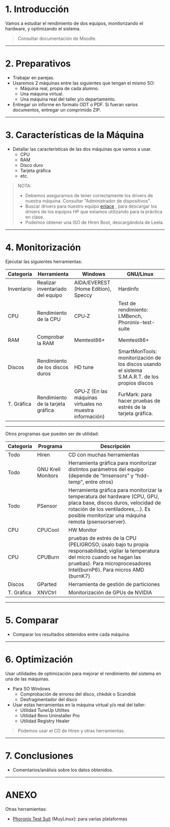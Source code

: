 

# 1. Introducción

Vamos a estudiar el rendimiento de dos equipos, monitorizando el hardware,
y optimizando el sistema.

> Consultar documentación de Moodle.

---

# 2. Preparativos

* Trabajar en parejas.
* Usaremos 2 máquinas entre las siguientes que tengan el mismo SO:
    * Máquina real, propia de cada alumno.
    * Una máquina virtual.
    * Una máquina real del taller y/o departamento.
* Entregar un informe en formato ODT o PDF. Si fueran varios documentos,
entregar un comprimido ZIP.

---

# 3. Características de la Máquina

* Detallar las características de las dos máquinas que vamos a usar.
    * CPU
    * RAM
    * Disco duro
    * Tarjeta gráfica
    * etc.

> NOTA:
> * Debemos asegurarnos de tener correctamente los drivers de nuestra máquina. Consultar "Administrador de dispositivos".
> * Buscar drivers para nuestro equipo [enlace](https://support.hp.com/es-es/product/hp-compaq-dx6100-microtower-pc/402168/drivers)
, para descargar los drivers de los equipos HP que estamos utilizando para la práctica en clase.
> * Podemos obtener una ISO de Hiren Boot, descargándola de Leela.

---

# 4. Monitorización

Ejecutar las siguientes herramientas:

| Categoría | Herramienta | Windows | GNU/Linux |
| --------- | ----------- | ------- | --------- |
| Inventario | Realizar inventariado del equipo | AIDA/EVEREST (Home Edition), Speccy | Hardinfo |
| CPU | Rendimiento de la CPU | CPU‐Z | Test de rendimiento: LMBench, Phoronix-test-suite |
| RAM | Comprobar la RAM | Memtest86+ | Memtest86+ |
| Discos | Rendimiento de los discos duros | HD tune | SmartMonTools: monitorización de los discos usando el sistema S.M.A.R.T. de los propios discos |
| T. Gráfica | Rendimiento de la tarjeta gráfica | GPU‐Z (En las máquinas virtuales no muestra información) | FurMark: para hacer pruebas de estrés de la tarjeta gráfica.|

---

Otros programas que pueden ser de utilidad:

| Categoría | Programa | Descripción |
| --------- | -------- | ----------- |
| Todo      | Hiren | CD con muchas herramientas |
| Todo      | GNU Krell Monitors | Herramienta gráfica para monitorizar distintos parámetros del equipo (depende de “lmsensors” y “hdd-temp”, entre otros) |
| Todo | PSensor | Herramienta gráfica para monitorizar la temperatura del hardware (CPU, GPU, placa base, discos duros, velocidad de rotación de los ventiladores,…). Es posible monitorizar una máquina remota (psensorserver). |
| CPU | CPUCool | HW Monitor |
| CPU | CPUBurn | pruebas de estrés de la CPU (PELIGROSO; úsalo bajo tu propia responsabilidad; vigilar la temperatura del micro cuando se hagan las pruebas). Para microprocesadores Intel(burnP6). Para micros AMD (burnK7) |
| Discos | GParted | Herramienta de gestión de particiones |
| T. Gráfica | XNVCtrl | Monitorización de GPUs de NVIDIA |

---

# 5. Comparar

* Comparar los resultados obtenidos entre cada máquina.

---

# 6. Optimización

Usar utilidades de optimización para mejorar el rendimiento del sistema en una de las máquinas.
* Para SO Windows
    * Comprobación de errores del disco, chkdsk o Scandisk
    * Desfragmentador del disco
* Usar estas herramientas en la máquina virtual y/o real del taller:
    * Utilidad TuneUp Utilites
    * Utilidad Revo Uninstaller Pro
    * Utilidad Registry Healer

> Podemos usar el CD de Hiren y otras herramientas.

---

# 7. Conclusiones

* Comentarios/análisis sobre los datos obtenidos.

---

# ANEXO

Otras herramientas:
* [Phoronix Test Suit](www.phoronix-test-suit.com) (MuyLinux): para varias plataformas
